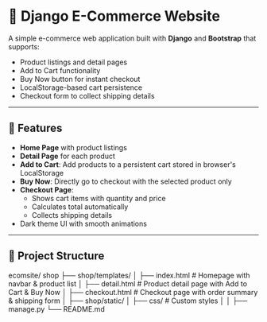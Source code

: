 # 🛒 Django E-Commerce Website

A simple e-commerce web application built with **Django** and **Bootstrap** that supports:
- Product listings and detail pages
- Add to Cart functionality
- Buy Now button for instant checkout
- LocalStorage-based cart persistence
- Checkout form to collect shipping details

---

## 📌 Features

- **Home Page** with product listings
- **Detail Page** for each product
- **Add to Cart**: Add products to a persistent cart stored in browser's LocalStorage
- **Buy Now**: Directly go to checkout with the selected product only
- **Checkout Page**:
  - Shows cart items with quantity and price
  - Calculates total automatically
  - Collects shipping details
- Dark theme UI with smooth animations

---

## 📂 Project Structure
ecomsite/
shop
├── shop/templates/
│ ├── index.html # Homepage with navbar & product list
│ ├── detail.html # Product detail page with Add to Cart & Buy Now
│ ├── checkout.html # Checkout page with order summary & shipping form
│
├── shop/static/
│ ├── css/ # Custom styles
│ 
│
├── manage.py
└── README.md

